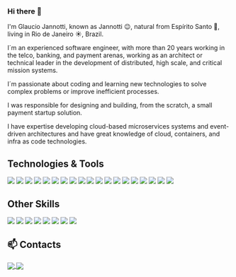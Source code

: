 ### Hi there :wave:

I'm Glaucio Jannotti, known as Jannotti :wink:, natural from Espírito Santo :baby:, living in Rio de Janeiro :sunny:, Brazil.

I´m an experienced software engineer, with more than 20 years working in the telco, banking, and payment arenas, working as an architect or technical leader in the development of distributed, high scale, and critical mission systems.

I´m passionate about coding and learning new technologies to solve complex problems or improve inefficient processes.

I was responsible for designing and building, from the scratch, a small payment startup solution.

I have expertise developing cloud-based microservices systems and event-driven architectures and have great knowledge of cloud, containers, and infra as code technologies.

## Technologies & Tools
![](https://img.shields.io/badge/Golang-Make?style=for-the-badge&logo=go&logoColor=white&color=00ADD8)
![](https://img.shields.io/badge/Java-Make?style=for-the-badge&logo=java&logoColor=white&color=ED8B00)
![](https://img.shields.io/badge/Kotlin-Make?&style=for-the-badge&logo=kotlin&logoColor=white&color=0095D5)
![](https://img.shields.io/badge/Spring-Make?style=for-the-badge&logo=spring&logoColor=white&color=6DB33F)
![](https://img.shields.io/badge/JavaScript-Make?style=for-the-badge&logo=javascript&logoColor=black&color=F7DF1E)
![](https://img.shields.io/badge/Node_JS-Make?style=for-the-badge&logo=node.js&logoColor=white&color=43853D)
![](https://img.shields.io/badge/React-Make?style=for-the-badge&logo=react&logoColor=61DAFB&color=20232A)
![](https://img.shields.io/badge/PostgreSQL-Make?style=for-the-badge&logo=postgresql&logoColor=white&color=316192)
![](https://img.shields.io/badge/MySQL-Make?style=for-the-badge&logo=mysql&logoColor=white&color=00000F)
![](https://img.shields.io/badge/Mongo-Make?style=for-the-badge&logo=mongodb&logoColor=white&color=4EA94B)
![](https://img.shields.io/badge/Redis-Make?style=for-the-badge&logo=redis&logoColor=white&color=D9281A)
![](https://img.shields.io/badge/Linux-Make?style=for-the-badge&logo=linux&logoColor=black&color=E34F26)
![](https://img.shields.io/badge/Amazon_AWS-Make?style=for-the-badge&logo=amazon-aws&logoColor=white&color=232F3E)
![](https://img.shields.io/badge/Google_Cloud-Make?style=for-the-badge&logo=google-cloud&logoColor=white&color=4285F4)
![](https://img.shields.io/badge/Kubernetes-Make?style=for-the-badge&logo=kubernetes&logoColor=white&color=326DE6)
![](https://img.shields.io/badge/Docker-Make?style=for-the-badge&logo=docker&logoColor=white&color=2496ED)
![](https://img.shields.io/badge/Terraform-Make?style=for-the-badge&logo=terraform&logoColor=white&color=7B42BC)
![](https://img.shields.io/badge/Helm-Make?style=for-the-badge&logo=helm&logoColor=white&color=E6522C)
![](https://img.shields.io/badge/Ansible-Make?style=for-the-badge&logo=ansible&logoColor=white&color=000000)

## Other Skills
![](https://img.shields.io/badge/DDD-Make?style=for-the-badge&color=2dadd8)
![](https://img.shields.io/badge/TDD-Make?style=for-the-badge&color=333)
![](https://img.shields.io/badge/SOLID-Make?style=for-the-badge&color=2dadd8)
![](https://img.shields.io/badge/Clean_Code-Make?style=for-the-badge&color=333)
![](https://img.shields.io/badge/Microservices-Make?style=for-the-badge&color=2dadd8)
![](https://img.shields.io/badge/Event_Driven-Make?style=for-the-badge&color=333)
![](https://img.shields.io/badge/Clean_Architecture-Make?style=for-the-badge&color=2dadd8)
![](https://img.shields.io/badge/Hexagonal_Architecture-Make?style=for-the-badge&color=333)

## 📫 Contacts
<a href="mailto:jannotti.glaucio@gmail.com" target="blank">
    <img align="center" src="https://img.shields.io/badge/Email-Make?style=for-the-badge&logo=gmail&logoColor=white&color=D14836" />
</a>
<a href="www.linkedin.com/in/jannotti-glaucio" target="blank">
    <img align="center" src="https://img.shields.io/badge/Linkedin-Make?style=for-the-badge&logo=linkedin&logoColor=white&color=0077B5" />
</a>
